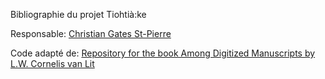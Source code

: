 Bibliographie du projet Tiohtià:ke

Responsable: 
[Christian Gates St-Pierre](https://github.com/among/digitized-manuscripts)

Code adapté de:
[Repository for the book Among Digitized Manuscripts by L.W. Cornelis van Lit](https://github.com/among/digitized-manuscripts)

 
